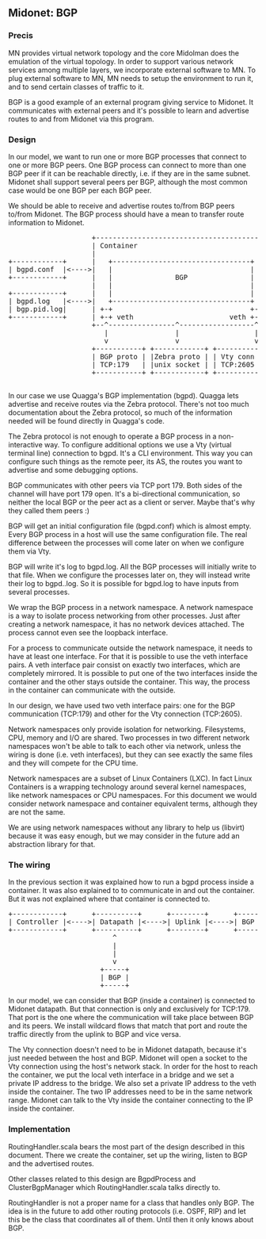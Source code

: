 ## Midonet: BGP

### Precis

MN provides virtual network topology and the core Midolman does the
emulation of the virtual topology.  In order to support various network
services among multiple layers, we incorporate external software to MN. To
plug external software to MN, MN needs to setup the environment to run it,
and to send certain classes of traffic to it.

BGP is a good example of an external program giving service to Midonet. It
communicates with external peers and it's possible to learn and advertise
routes to and from Midonet via this program.

### Design

In our model, we want to run one or more BGP processes that connect to one
or more BGP peers. One BGP process can connect to more than one BGP peer if
it can be reachable directly, i.e. if they are in the same subnet. Midonet
shall support several peers per BGP, although the most common case would be
one BGP per each BGP peer.

We should be able to receive and advertise routes to/from BGP peers to/from
Midonet. The BGP process should have a mean to transfer route information to
Midonet.


<pre>
                    +-----------------------------------------+
                    | Container                               |
                    |                                         |
+------------+      |   +---------------------------------+   |
| bgpd.conf  |<---->|   |                                 |   |
+------------+      |   |               BGP               |   |
                    |   |                                 |   |
+------------+      |   |                                 |   |
| bgpd.log   |<---->|   +---------------------------------+   |
| bgp.pid.log|      | +-+                                 +-+ |
+------------+      | +-+ veth                       veth +-+ |
                    +--^----------------^------------------^--+
                       |                |                  |
                       v                v                  v
                    +-----------+ +------------+ +------------+
                    | BGP proto | |Zebra proto | | Vty conn   |
                    | TCP:179   | |unix socket | | TCP:2605   |
                    +-----------+ +------------+ +------------+

</pre>


In our case we use Quagga's BGP implementation (bgpd). Quagga lets advertise
and receive routes via the Zebra protocol. There's not too much documentation
about the Zebra protocol, so much of the information needed will be found
directly in Quagga's code.

The Zebra protocol is not enough to operate a BGP process in a non-interactive
way. To configure additional options we use a Vty (virtual terminal line)
connection to bgpd. It's a CLI environment. This way you can configure such
things as the remote peer, its AS, the routes you want to advertise and some
debugging options.

BGP communicates with other peers via TCP port 179. Both sides of the
channel will have port 179 open. It's a bi-directional communication, so neither
the local BGP or the peer act as a client or server. Maybe that's why they
called them peers :)

BGP will get an initial configuration file (bgpd.conf) which is almost empty.
Every BGP process in a host will use the same configuration file. The real
difference between the processes will come later on when we configure them via
Vty.

BGP will write it's log to bgpd.log. All the BGP processes will initially write
to that file. When we configure the processes later on, they will instead write
their log to bgpd.<pid>.log. So it is possible for bgpd.log to have inputs from
several processes.

We wrap the BGP process in a network namespace. A network namespace is a way to
isolate process networking from other processes. Just after creating a network
namespace, it has no network devices attached. The process cannot even see the
loopback interface.

For a process to communicate outside the network namespace, it needs to have
at least one interface. For that it is possible to use the veth interface pairs.
A veth interface pair consist on exactly two interfaces, which are completely
mirrored. It is possible to put one of the two interfaces inside the container
and the other stays outside the container. This way, the process in the
container can communicate with the outside.

In our design, we have used two veth interface pairs: one for the BGP
communication (TCP:179) and other for the Vty connection (TCP:2605).

Network namespaces only provide isolation for networking. Filesystems, CPU,
memory and I/O are shared. Two processes in two different network namespaces
won't be able to talk to each other via network, unless the wiring is done (i.e.
veth interfaces), but they can see exactly the same files and they will compete
for the CPU time.

Network namespaces are a subset of Linux Containers (LXC). In fact Linux
Containers is a wrapping technology around several kernel namespaces, like
network namespaces or CPU namespaces. For this document we would consider
network namespace and container equivalent terms, although they are not
the same.

We are using network namespaces without any library to help us (libvirt) because
it was easy enough, but we may consider in the future add an abstraction library
for that.

### The wiring

In the previous section it was explained how to run a bgpd process inside a
container. It was also explained to to communicate in and out the container.
But it was not explained where that container is connected to.


<pre>
+------------+      +----------+      +--------+      +----------+
| Controller |<---->| Datapath |<---->| Uplink |<---->| BGP Peer |
+------------+      +----------+      +--------+      +----------+
                         ^
                         |
                         |
                         v
                      +-----+
                      | BGP |
                      +-----+
</pre>

In our model, we can consider that BGP (inside a container) is connected to
Midonet datapath. But that connection is only and exclusively for TCP:179.
That port is the one where the communication will take place between BGP and
its peers. We install wildcard flows that match that port and route the traffic
directly from the uplink to BGP and vice versa.

The Vty connection doesn't need to be in Midonet datapath, because it's just
needed between the host and BGP. Midonet will open a socket to the Vty
connection using the host's network stack. In order for the host to reach the
container, we put the local veth interface in a bridge and we set a private
IP address to the bridge. We also set a private IP address to the veth inside
the container. The two IP addresses need to be in the same network range.
Midonet can talk to the Vty inside the container connecting to the IP inside
the container.


### Implementation

RoutingHandler.scala bears the most part of the design described in this
document. There we create the container, set up the wiring, listen to BGP
and the advertised routes.

Other classes related to this design are BgpdProcess and ClusterBgpManager
which RoutingHandler.scala talks directly to.

RoutingHandler is not a proper name for a class that handles only BGP. The
idea is in the future to add other routing protocols (i.e. OSPF, RIP) and let
this be the class that coordinates all of them. Until then it only knows about
BGP.


